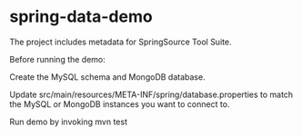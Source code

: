 spring-data-demo
================
The project includes metadata for SpringSource Tool Suite.

Before running the demo:

  Create the MySQL schema and MongoDB database.

  Update src/main/resources/META-INF/spring/database.properties to match the MySQL or MongoDB instances you want to connect to.

Run demo by invoking mvn test

